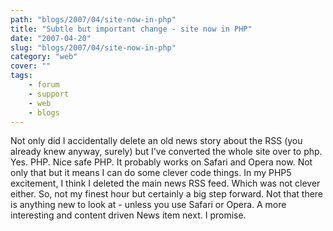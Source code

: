 ```yaml
---
path: "blogs/2007/04/site-now-in-php"
title: "Subtle but important change - site now in PHP"
date: "2007-04-20"
slug: "blogs/2007/04/site-now-in-php"
category: "web"
cover: ""
tags:
    - forum
    - support
    - web
    - blogs
---
```


Not only did I accidentally delete an old news story about the RSS (you already knew anyway, surely) but I've converted the whole site over to php. Yes. PHP. Nice safe PHP. It probably works on Safari and Opera now. Not only that but it means I can do some clever code things. In my PHP5 excitement, I think I deleted the main news RSS feed. Which was not clever either. So, not my finest hour but certainly a big step forward. Not that there is anything new to look at - unless you use Safari or Opera. A more interesting and content driven News item next. I promise.